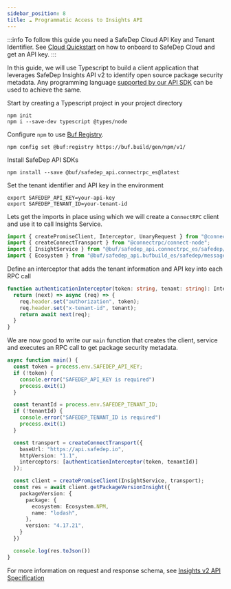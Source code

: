 ```yaml
---
sidebar_position: 8
title: ☁️ Programmatic Access to Insights API
---
```


:::info
To follow this guide you need a SafeDep Cloud API Key and Tenant Identifier.
See [Cloud Quickstart](../cloud/quickstart.md) on how to onboard to SafeDep Cloud and get an API key.
:::

In this guide, we will use Typescript to build a client application that leverages SafeDep Insights API v2 to identify open source package security metadata. Any programming language [supported by our API SDK](https://buf.build/safedep/api/sdks) can be used to achieve the same.

Start by creating a Typescript project in your project directory

```shell
npm init
npm i --save-dev typescript @types/node
```

Configure `npm` to use [Buf Registry](https://buf.build/docs/bsr/generated-sdks/npm/).

```shell
npm config set @buf:registry https://buf.build/gen/npm/v1/
```

Install SafeDep API SDKs

```shell
npm install --save @buf/safedep_api.connectrpc_es@latest
```

Set the tenant identifier and API key in the environment

```shell
export SAFEDEP_API_KEY=your-api-key
export SAFEDEP_TENANT_ID=your-tenant-id
```

Lets get the imports in place using which we will create a `ConnectRPC` client and use it to call Insights Service.

```typescript
import { createPromiseClient, Interceptor, UnaryRequest } from "@connectrpc/connect";
import { createConnectTransport } from "@connectrpc/connect-node";
import { InsightService } from "@buf/safedep_api.connectrpc_es/safedep/services/insights/v2/insights_connect.js";
import { Ecosystem } from "@buf/safedep_api.bufbuild_es/safedep/messages/package/v1/ecosystem_pb.js";
```

Define an interceptor that adds the tenant information and API key into each RPC call

```typescript
function authenticationInterceptor(token: string, tenant: string): Interceptor {
  return (next) => async (req) => {
    req.header.set("authorization", token);
    req.header.set("x-tenant-id", tenant);
    return await next(req);
  }
}
```

We are now good to write our `main` function that creates the client, service and executes an RPC call to get package security metadata.

```typescript
async function main() {
  const token = process.env.SAFEDEP_API_KEY;
  if (!token) {
    console.error("SAFEDEP_API_KEY is required")
    process.exit(1)
  }

  const tenantId = process.env.SAFEDEP_TENANT_ID;
  if (!tenantId) {
    console.error("SAFEDEP_TENANT_ID is required")
    process.exit(1)
  }

  const transport = createConnectTransport({
    baseUrl: "https://api.safedep.io",
    httpVersion: "1.1",
    interceptors: [authenticationInterceptor(token, tenantId)]
  });

  const client = createPromiseClient(InsightService, transport);
  const res = await client.getPackageVersionInsight({
    packageVersion: {
      package: {
        ecosystem: Ecosystem.NPM,
        name: "lodash",
      },
      version: "4.17.21",
    }
  })

  console.log(res.toJson())
}
```

For more information on request and response schema, see [Insights v2 API Specification](https://buf.build/safedep/api/docs/main:safedep.services.insights.v2#safedep.services.insights.v2.GetPackageVersionInsightRequest)